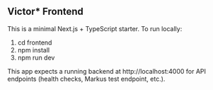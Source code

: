 
Victor* Frontend
----------------

This is a minimal Next.js + TypeScript starter. To run locally:

1. cd frontend
2. npm install
3. npm run dev

This app expects a running backend at http://localhost:4000 for API endpoints (health checks, Markus test endpoint, etc.).
